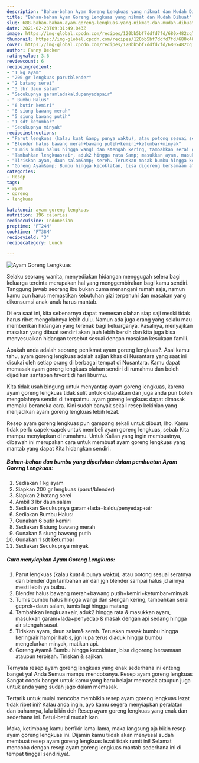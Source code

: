 ```yaml
---
description: "Bahan-bahan Ayam Goreng Lengkuas yang nikmat dan Mudah Dibuat"
title: "Bahan-bahan Ayam Goreng Lengkuas yang nikmat dan Mudah Dibuat"
slug: 688-bahan-bahan-ayam-goreng-lengkuas-yang-nikmat-dan-mudah-dibuat
date: 2021-02-23T09:31:49.043Z
image: https://img-global.cpcdn.com/recipes/120bb5bf7ddfd7fd/680x482cq70/ayam-goreng-lengkuas-foto-resep-utama.jpg
thumbnail: https://img-global.cpcdn.com/recipes/120bb5bf7ddfd7fd/680x482cq70/ayam-goreng-lengkuas-foto-resep-utama.jpg
cover: https://img-global.cpcdn.com/recipes/120bb5bf7ddfd7fd/680x482cq70/ayam-goreng-lengkuas-foto-resep-utama.jpg
author: Fanny Becker
ratingvalue: 3.6
reviewcount: 6
recipeingredient:
- "1 kg ayam"
- "200 gr lengkuas parutblender"
- "2 batang serei"
- "3 lbr daun salam"
- "Secukupnya garamladakaldupenyedapair"
- " Bumbu Halus"
- "6 butir kemiri"
- "8 siung bawang merah"
- "5 siung bawang putih"
- "1 sdt ketumbar"
- "Secukupnya minyak"
recipeinstructions:
- "Parut lengkuas (kalau kuat &amp; punya waktu), atau potong sesuai seratnya dan blender dgn tambahan air dan jgn blender sampai halus jd airnya mesti lebih ya buibu."
- "Blender halus bawang merah+bawang putih+kemiri+ketumbar+minyak"
- "Tumis bumbu halus hingga wangi dan stengah kering, tambahkan serai geprek+daun salam, tumis lagi hingga matang"
- "Tambahkan lengkuas+air, aduk2 hingga rata &amp; masukkan ayam, masukkan garam+lada+penyedap &amp; masak dengan api sedang hingga air stengah susut."
- "Tiriskan ayam, daun salam&amp; sereh. Teruskan masak bumbu hingga kering/air hampir habis, jgn lupa terus diaduk hingga bumbu mengelurkan minyak, matikan api."
- "Goreng Ayam&amp; Bumbu hingga kecoklatan, bisa digoreng bersamaan ataupun terpisah. Tiriskan &amp; sajikan."
categories:
- Resep
tags:
- ayam
- goreng
- lengkuas

katakunci: ayam goreng lengkuas 
nutrition: 196 calories
recipecuisine: Indonesian
preptime: "PT24M"
cooktime: "PT38M"
recipeyield: "3"
recipecategory: Lunch

---
```



![Ayam Goreng Lengkuas](https://img-global.cpcdn.com/recipes/120bb5bf7ddfd7fd/680x482cq70/ayam-goreng-lengkuas-foto-resep-utama.jpg)

Selaku seorang wanita, menyediakan hidangan menggugah selera bagi keluarga tercinta merupakan hal yang menggembirakan bagi kamu sendiri. Tanggung jawab seorang ibu bukan cuma menangani rumah saja, namun kamu pun harus memastikan kebutuhan gizi terpenuhi dan masakan yang dikonsumsi anak-anak harus mantab.

Di era  saat ini, kita sebenarnya dapat memesan olahan siap saji meski tidak harus ribet mengolahnya lebih dulu. Namun ada juga orang yang selalu mau memberikan hidangan yang terenak bagi keluarganya. Pasalnya, menyajikan masakan yang dibuat sendiri akan jauh lebih bersih dan kita juga bisa menyesuaikan hidangan tersebut sesuai dengan masakan kesukaan famili. 



Apakah anda adalah seorang penikmat ayam goreng lengkuas?. Asal kamu tahu, ayam goreng lengkuas adalah sajian khas di Nusantara yang saat ini disukai oleh setiap orang di berbagai tempat di Nusantara. Kamu dapat memasak ayam goreng lengkuas olahan sendiri di rumahmu dan boleh dijadikan santapan favorit di hari liburmu.

Kita tidak usah bingung untuk menyantap ayam goreng lengkuas, karena ayam goreng lengkuas tidak sulit untuk didapatkan dan juga anda pun boleh mengolahnya sendiri di tempatmu. ayam goreng lengkuas dapat dimasak memalui beraneka cara. Kini sudah banyak sekali resep kekinian yang menjadikan ayam goreng lengkuas lebih lezat.

Resep ayam goreng lengkuas pun gampang sekali untuk dibuat, lho. Kamu tidak perlu capek-capek untuk membeli ayam goreng lengkuas, sebab Kita mampu menyiapkan di rumahmu. Untuk Kalian yang ingin membuatnya, dibawah ini merupakan cara untuk membuat ayam goreng lengkuas yang mantab yang dapat Kita hidangkan sendiri.

<!--inarticleads1-->

##### Bahan-bahan dan bumbu yang diperlukan dalam pembuatan Ayam Goreng Lengkuas:

1. Sediakan 1 kg ayam
1. Siapkan 200 gr lengkuas (parut/blender)
1. Siapkan 2 batang serei
1. Ambil 3 lbr daun salam
1. Sediakan Secukupnya garam+lada+kaldu/penyedap+air
1. Sediakan  Bumbu Halus:
1. Gunakan 6 butir kemiri
1. Sediakan 8 siung bawang merah
1. Gunakan 5 siung bawang putih
1. Gunakan 1 sdt ketumbar
1. Sediakan Secukupnya minyak




<!--inarticleads2-->

##### Cara menyiapkan Ayam Goreng Lengkuas:

1. Parut lengkuas (kalau kuat &amp; punya waktu), atau potong sesuai seratnya dan blender dgn tambahan air dan jgn blender sampai halus jd airnya mesti lebih ya buibu.
1. Blender halus bawang merah+bawang putih+kemiri+ketumbar+minyak
1. Tumis bumbu halus hingga wangi dan stengah kering, tambahkan serai geprek+daun salam, tumis lagi hingga matang
1. Tambahkan lengkuas+air, aduk2 hingga rata &amp; masukkan ayam, masukkan garam+lada+penyedap &amp; masak dengan api sedang hingga air stengah susut.
1. Tiriskan ayam, daun salam&amp; sereh. Teruskan masak bumbu hingga kering/air hampir habis, jgn lupa terus diaduk hingga bumbu mengelurkan minyak, matikan api.
1. Goreng Ayam&amp; Bumbu hingga kecoklatan, bisa digoreng bersamaan ataupun terpisah. Tiriskan &amp; sajikan.




Ternyata resep ayam goreng lengkuas yang enak sederhana ini enteng banget ya! Anda Semua mampu mencobanya. Resep ayam goreng lengkuas Sangat cocok banget untuk kamu yang baru belajar memasak ataupun juga untuk anda yang sudah jago dalam memasak.

Tertarik untuk mulai mencoba membikin resep ayam goreng lengkuas lezat tidak ribet ini? Kalau anda ingin, ayo kamu segera menyiapkan peralatan dan bahannya, lalu bikin deh Resep ayam goreng lengkuas yang enak dan sederhana ini. Betul-betul mudah kan. 

Maka, ketimbang kamu berfikir lama-lama, maka langsung aja bikin resep ayam goreng lengkuas ini. Dijamin kamu tiidak akan menyesal sudah membuat resep ayam goreng lengkuas lezat tidak rumit ini! Selamat mencoba dengan resep ayam goreng lengkuas mantab sederhana ini di tempat tinggal sendiri,ya!.


